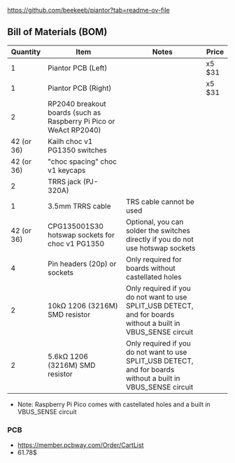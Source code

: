 https://github.com/beekeeb/piantor?tab=readme-ov-file

## Bill of Materials (BOM)

[](https://github.com/beekeeb/piantor?tab=readme-ov-file#bill-of-materials-bom)

| Quantity   | Item                                                               | Notes                                                                                                          | Price  |
| ---------- | ------------------------------------------------------------------ | -------------------------------------------------------------------------------------------------------------- | ------ |
| 1          | Piantor PCB (Left)                                                 |                                                                                                                | x5 $31 |
| 1          | Piantor PCB (Right)                                                |                                                                                                                | x5 $31 |
| 2          | RP2040 breakout boards (such as Raspberry Pi Pico or WeAct RP2040) |                                                                                                                |        |
| 42 (or 36) | Kailh choc v1 PG1350 switches                                      |                                                                                                                |        |
| 42 (or 36) | "choc spacing" choc v1 keycaps                                     |                                                                                                                |        |
| 2          | TRRS jack (PJ-320A)                                                |                                                                                                                |        |
| 1          | 3.5mm TRRS cable                                                   | TRS cable cannot be used                                                                                       |        |
| 42 (or 36) | CPG135001S30 hotswap sockets for choc v1 PG1350                    | Optional, you can solder the switches directly if you do not use hotswap sockets                               |        |
| 4          | Pin headers (20p) or sockets                                       | Only required for boards without castellated holes                                                             |        |
| 2          | 10kΩ 1206 (3216M) SMD resistor                                     | Only required if you do not want to use SPLIT_USB DETECT, and for boards without a built in VBUS_SENSE circuit |        |
| 2          | 5.6kΩ 1206 (3216M) SMD resistor                                    | Only required if you do not want to use SPLIT_USB DETECT, and for boards without a built in VBUS_SENSE circuit |        |

- Note: Raspberry Pi Pico comes with castellated holes and a built in VBUS_SENSE circuit

### PCB

- https://member.pcbway.com/Order/CartList
- 61.78$
